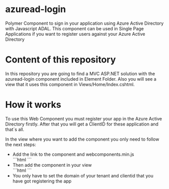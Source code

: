 # azuread-login

Polymer Component to sign in your application using Azure Active Directory with Javascript ADAL. This component can be used
in Single Page Applications if you want to register users against your Azure Active Directory

# Content of this repository

In this repository you are going to find a MVC ASP.NET solution with the azuread-login component included in Element Folder.
Also you will see a view that it uses this component in Views/Home/Index.cshtml.

# How it works

To use this Web Component you must register your app in the Azure Active Directory firstly. After that you will get a ClientID
for these application and that´s all.

In the view where you want to add the component you only need to follow the next steps:

<ul>
  <li>Add the link to the component and webcomponents.min.js</li>
  ```html
    <script src="~/Scripts/webcomponents.min.js"></script>
    <link rel="import" href="~/Element/LoginElement/login.html" />
  ```
  <li>Then add the component in your view</li>
  ```html
    <login-azuread domain="organizer.onmicrosoft.com" clientid="b15b25b3-01c6-489e-adb3-578bfb87c4cb">
    </login-azuread>
  ```
  <li>You only have to set the domain of your tenant and clientid that you have got registering the app</li>
</ul>
